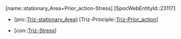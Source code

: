 ﻿---
type: TrizContradiction
aliases:
- stationary_Area+Prior_action-Stress
license: CC BY-SA 4.0
copyright: https://github.com/SpocWeb
IsDeleted: false
IsReadOnly: false
Confidential: public
tags: 
- Triz/Contradiction
---
[name::stationary_Area+Prior_action-Stress]
[SpocWebEntityId::23117]
+ [pro::[Triz-stationary_Area](tech/Triz/Parameter/Triz-stationary_Area.md)]
[Triz-Principle::[Triz-Prior_action](tech/Triz/Principle/Triz-Prior_action.md)]
- [con::[Triz-Stress](tech/Triz/Parameter/Triz-Stress.md)]

